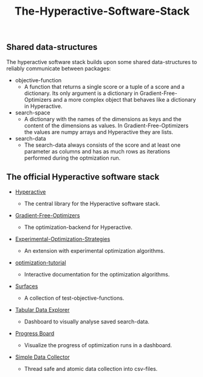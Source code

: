 <H1 align="center">
    The-Hyperactive-Software-Stack
</H1>

<br>

## Shared data-structures

The hyperactive software stack builds upon some shared data-structures to reliably communicate between packages:

- objective-function
  - A function that returns a single score or a tuple of a score and a dictionary. Its only argument is a dictionary in Gradient-Free-Optimizers and a more complex object that behaves like a dictionary in Hyperactive.
- search-space
  - A dictionary with the names of the dimensions as keys and the content of the dimensions as values. In Gradient-Free-Optimizers the values are numpy arrays and Hyperactive they are lists.
- search-data
  - The search-data always consists of the score and at least one parameter as columns and has as much rows as iterations performed during the optmization run.


## The official Hyperactive software stack

- [Hyperactive](https://github.com/SimonBlanke/Hyperactive)
  - The central library for the Hyperactive software stack.

- [Gradient-Free-Optimizers](https://github.com/SimonBlanke/Gradient-Free-Optimizers)
  - The optimization-backend for Hyperactive.

- [Experimental-Optimization-Strategies](https://github.com/SimonBlanke/Experimental-Optimization-Strategies)
  - An extension with experimental optimization algorithms.

- [optimization-tutorial](https://github.com/SimonBlanke/optimization-tutorial)
  - Interactive documentation for the optimization algorithms.

- [Surfaces](https://github.com/SimonBlanke/Surfaces)
  - A collection of test-objective-functions.

- [Tabular Data Explorer](https://github.com/SimonBlanke/tabular-data-explorer)
  - Dashboard to visually analyse saved search-data.

- [Progress Board](https://github.com/SimonBlanke/ProgressBoard)
  - Visualize the progress of optimization runs in a dashboard.

- [Simple Data Collector](https://github.com/SimonBlanke/simple-data-collector)
  - Thread safe and atomic data collection into csv-files.


